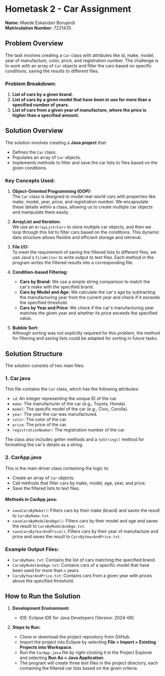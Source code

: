 # Hometask 2 - Car Assignment

**Name:** Maede Eskandari Borujerdi  
**Matriculation Number:** 7221435  

## Problem Overview
The task involves creating a `Car` class with attributes like id, make, model, year of manufacture, color, price, and registration number. The challenge is to work with an array of `Car` objects and filter the cars based on specific conditions, saving the results to different files.

### Problem Breakdown:
1. **List of cars by a given brand.**
2. **List of cars by a given model that have been in use for more than a specified number of years.**
3. **List of cars from a given year of manufacture, where the price is higher than a specified amount.**

## Solution Overview
The solution involves creating a **Java project** that:
- Defines the `Car` class.
- Populates an array of `Car` objects.
- Implements methods to filter and save the car lists to files based on the given conditions.

### Key Concepts Used:
1. **Object-Oriented Programming (OOP):**  
   The `Car` class is designed to model real-world cars with properties like make, model, year, price, and registration number. We encapsulate these details within a class, allowing us to create multiple car objects and manipulate them easily.
   
2. **ArrayList and Iteration:**  
   We use an `ArrayList<Car>` to store multiple car objects, and then we loop through this list to filter cars based on the conditions. This dynamic data structure allows flexible and efficient storage and retrieval.

3. **File I/O:**  
   To meet the requirement of saving the filtered lists to different files, we use Java's `FileWriter` to write output to text files. Each method in the program writes the filtered results into a corresponding file.

4. **Condition-based Filtering:**  
   - **Cars by Brand:** We use a simple string comparison to match the car's make with the specified brand.
   - **Cars by Model and Age:** We calculate the car's age by subtracting the manufacturing year from the current year and check if it exceeds the specified threshold.
   - **Cars by Year and Price:** We check if the car's manufacturing year matches the given year and whether its price exceeds the specified value.

5. **Bubble Sort:**  
   Although sorting was not explicitly required for this problem, the method for filtering and saving lists could be adapted for sorting in future tasks.

## Solution Structure
The solution consists of two main files:

### 1. Car.java
This file contains the `Car` class, which has the following attributes:
- `id`: An integer representing the unique ID of the car.
- `make`: The manufacturer of the car (e.g., Toyota, Honda).
- `model`: The specific model of the car (e.g., Civic, Corolla).
- `year`: The year the car was manufactured.
- `color`: The color of the car.
- `price`: The price of the car.
- `registrationNumber`: The registration number of the car.

The class also includes getter methods and a `toString()` method for formatting the car's details as a string.

### 2. CarApp.java
This is the main driver class containing the logic to:
- Create an array of `Car` objects.
- Call methods that filter cars by make, model, age, year, and price.
- Save the filtered lists to text files.

#### Methods in CarApp.java:
- `saveCarsByMake()`: Filters cars by their make (brand) and saves the result to `CarsByMake.txt`.
- `saveCarsByModelAndAge()`: Filters cars by their model and age and saves the result to `CarsByModelAndAge.txt`.
- `saveCarsByYearAndPrice()`: Filters cars by their year of manufacture and price and saves the result to `CarsByYearAndPrice.txt`.

### Example Output Files:
- `CarsByMake.txt`: Contains the list of cars matching the specified brand.
- `CarsByModelAndAge.txt`: Contains cars of a specific model that have been used for more than `n` years.
- `CarsByYearAndPrice.txt`: Contains cars from a given year with prices above the specified threshold.

## How to Run the Solution
1. **Development Environment:**
   - IDE: Eclipse IDE for Java Developers (Version: 2024-06)

2. **Steps to Run:**
   - Clone or download the project repository from GitHub.
   - Import the project into Eclipse by selecting **File > Import > Existing Projects into Workspace**.
   - Run the `CarApp.java` file by right-clicking it in the Project Explorer and selecting **Run As > Java Application**.
   - The program will create three text files in the project directory, each containing the filtered car lists based on the given criteria.
